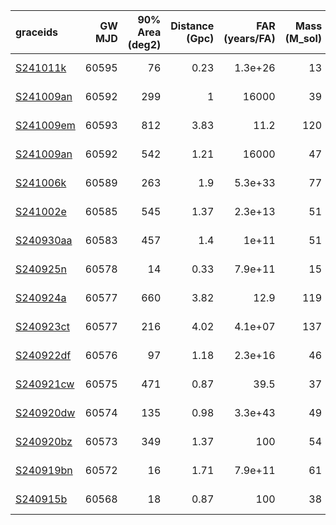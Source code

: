 | graceids                                                          |   GW MJD |   90% Area (deg2) |   Distance (Gpc) |   FAR (years/FA) |   Mass (M_sol) | gcnids                                                                      | triggered   |
|:------------------------------------------------------------------|---------:|------------------:|-----------------:|-----------------:|---------------:|:----------------------------------------------------------------------------|:------------|
| [S241011k](https://gracedb.ligo.org/superevents/S241011k/view/)   |    60595 |                76 |             0.23 |          1.3e+26 |             13 | [2024-10-11T23:38:35](https://fritz.science/gcn_events/2024-10-11T23:38:35) | False       |
| [S241009an](https://gracedb.ligo.org/superevents/S241009an/view/) |    60592 |               299 |             1    |      16000       |             39 | [2024-10-09T08:48:17](https://fritz.science/gcn_events/2024-10-09T08:48:17) | False       |
| [S241009em](https://gracedb.ligo.org/superevents/S241009em/view/) |    60593 |               812 |             3.83 |         11.2     |            120 | [2024-10-09T22:04:56](https://fritz.science/gcn_events/2024-10-09T22:04:56) | False       |
| [S241009an](https://gracedb.ligo.org/superevents/S241009an/view/) |    60592 |               542 |             1.21 |      16000       |             47 | [2024-10-09T08:48:17](https://fritz.science/gcn_events/2024-10-09T08:48:17) | False       |
| [S241006k](https://gracedb.ligo.org/superevents/S241006k/view/)   |    60589 |               263 |             1.9  |          5.3e+33 |             77 | [2024-10-06T01:53:34](https://fritz.science/gcn_events/2024-10-06T01:53:34) | True        |
| [S241002e](https://gracedb.ligo.org/superevents/S241002e/view/)   |    60585 |               545 |             1.37 |          2.3e+13 |             51 | [2024-10-02T03:06:00](https://fritz.science/gcn_events/2024-10-02T03:06:00) | False       |
| [S240930aa](https://gracedb.ligo.org/superevents/S240930aa/view/) |    60583 |               457 |             1.4  |          1e+11   |             51 | [2024-09-30T04:00:00](https://fritz.science/gcn_events/2024-09-30T04:00:00) | True        |
| [S240925n](https://gracedb.ligo.org/superevents/S240925n/view/)   |    60578 |                14 |             0.33 |          7.9e+11 |             15 | [2024-09-25T00:58:10](https://fritz.science/gcn_events/2024-09-25T00:58:10) | False       |
| [S240924a](https://gracedb.ligo.org/superevents/S240924a/view/)   |    60577 |               660 |             3.82 |         12.9     |            119 | [2024-09-24T00:03:17](https://fritz.science/gcn_events/2024-09-24T00:03:17) | False       |
| [S240923ct](https://gracedb.ligo.org/superevents/S240923ct/view/) |    60577 |               216 |             4.02 |          4.1e+07 |            137 | [2024-09-23T20:40:06](https://fritz.science/gcn_events/2024-09-23T20:40:06) | True        |
| [S240922df](https://gracedb.ligo.org/superevents/S240922df/view/) |    60576 |                97 |             1.18 |          2.3e+16 |             46 | [2024-09-22T14:21:06](https://fritz.science/gcn_events/2024-09-22T14:21:06) | False       |
| [S240921cw](https://gracedb.ligo.org/superevents/S240921cw/view/) |    60575 |               471 |             0.87 |         39.5     |             37 | [2024-09-21T20:18:36](https://fritz.science/gcn_events/2024-09-21T20:18:36) | False       |
| [S240920dw](https://gracedb.ligo.org/superevents/S240920dw/view/) |    60574 |               135 |             0.98 |          3.3e+43 |             49 | [2024-09-20T12:40:25](https://fritz.science/gcn_events/2024-09-20T12:40:25) | False       |
| [S240920bz](https://gracedb.ligo.org/superevents/S240920bz/view/) |    60573 |               349 |             1.37 |        100       |             54 | [2024-09-20T07:34:24](https://fritz.science/gcn_events/2024-09-20T07:34:24) | True        |
| [S240919bn](https://gracedb.ligo.org/superevents/S240919bn/view/) |    60572 |                16 |             1.71 |          7.9e+11 |             61 | [2024-09-19T06:15:59](https://fritz.science/gcn_events/2024-09-19T06:15:59) | True        |
| [S240915b](https://gracedb.ligo.org/superevents/S240915b/view/)   |    60568 |                18 |             0.87 |        100       |             38 | [2024-09-15T00:13:58](https://fritz.science/gcn_events/2024-09-15T00:13:58) | False       |